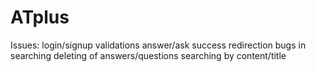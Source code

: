 # ATplus
Issues:
    login/signup validations
    answer/ask success redirection
    bugs in searching
    deleting of answers/questions
    searching by content/title